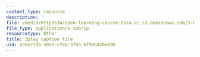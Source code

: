 ```yaml
---
content_type: resource
description: ''
file: /media/https%3A/open-learning-course-data-rc.s3.amazonaws.com/3-60-symmetry-structure-and-tensor-properties-of-materials-fall-2005/a3ee71db505ecf8a3f83bf90642be89b_Bd4Q4Dl4brc.srt
file_type: application/x-subrip
resourcetype: Other
title: 3play caption file
uid: a3ee71db-505e-cf8a-3f83-bf90642be89b
---
```

